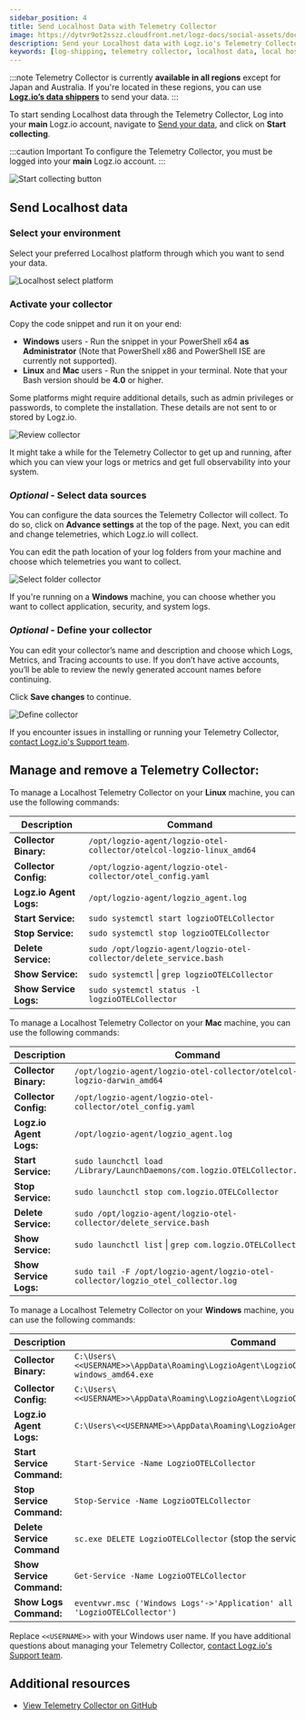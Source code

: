 ```yaml
---
sidebar_position: 4
title: Send Localhost Data with Telemetry Collector
image: https://dytvr9ot2sszz.cloudfront.net/logz-docs/social-assets/docs-social.jpg
description: Send your Localhost data with Logz.io's Telemetry Collector
keywords: [log-shipping, telemetry collector, localhost data, local host, agent, collector, mac, linux, windows]
---
```


:::note
Telemetry Collector is currently **available in all regions** except for Japan and Australia. If you're located in these regions, you can use **[Logz.io’s data shippers](https://app.logz.io/#/dashboard/send-your-data/collection?tag=all&collection=all)** to send your data.
:::

To start sending Localhost data through the Telemetry Collector, Log into your **main** Logz.io account, navigate to [Send your data](https://app.logz.io/#/dashboard/send-your-data), and click on **Start collecting**.

:::caution Important
To configure the Telemetry Collector, you must be logged into your **main** Logz.io account.
:::


![Start collecting button](https://dytvr9ot2sszz.cloudfront.net/logz-docs/telemetry-agent/start-collecting-sep.png)


## Send Localhost data

### Select your environment

Select your preferred Localhost platform through which you want to send your data.

![Localhost select platform](https://dytvr9ot2sszz.cloudfront.net/logz-docs/telemetry-agent/collector-localhost-sep.png)


### Activate your collector

Copy the code snippet and run it on your end:

* **Windows** users - Run the snippet in your PowerShell x64 **as Administrator** (Note that PowerShell x86 and PowerShell ISE are currently not supported).
* **Linux** and **Mac** users - Run the snippet in your terminal. Note that your Bash version should be **4.0** or higher.

Some platforms might require additional details, such as admin privileges or passwords, to complete the installation. These details are not sent to or stored by Logz.io.

![Review collector](https://dytvr9ot2sszz.cloudfront.net/logz-docs/telemetry-agent/activate-collector-localhost-sep.png)

It might take a while for the Telemetry Collector to get up and running, after which you can view your logs or metrics and get full observability into your system.

### _Optional_ - Select data sources

You can configure the data sources the Telemetry Collector will collect. To do so, click on **Advance settings** at the top of the page. Next, you can edit and change telemetries, which Logz.io will collect.

You can edit the path location of your log folders from your machine and choose which telemetries you want to collect.

![Select folder collector](https://dytvr9ot2sszz.cloudfront.net/logz-docs/telemetry-agent/configure-localhost-sep.png)

If you're running on a **Windows** machine, you can choose whether you want to collect application, security, and system logs.

### _Optional_ - Define your collector

You can edit your collector’s name and description and choose which Logs, Metrics, and Tracing accounts to use. If you don’t have active accounts, you’ll be able to review the newly generated account names before continuing.

Click **Save changes** to continue.

![Define collector](https://dytvr9ot2sszz.cloudfront.net/logz-docs/telemetry-agent/define-localhost-sep.png)


If you encounter issues in installing or running your Telemetry Collector, [contact Logz.io's Support team](mailto:help@logz.io).


## Manage and remove a Telemetry Collector:

To manage a Localhost Telemetry Collector on your **Linux** machine, you can use the following commands:

|Description|Command|
|-|-|
|**Collector Binary:** |`/opt/logzio-agent/logzio-otel-collector/otelcol-logzio-linux_amd64`|
|**Collector Config:**|`/opt/logzio-agent/logzio-otel-collector/otel_config.yaml`|
|**Logz.io Agent Logs:** |`/opt/logzio-agent/logzio_agent.log`|
|**Start Service:** |`sudo systemctl start logzioOTELCollector`|
|**Stop Service:** |`sudo systemctl stop logzioOTELCollector`|
|**Delete Service:** |`sudo /opt/logzio-agent/logzio-otel-collector/delete_service.bash`|
|**Show Service:** |`sudo systemctl` &#124; `grep logzioOTELCollector`|
|**Show Service Logs:** |`sudo systemctl status -l logzioOTELCollector`|

To manage a Localhost Telemetry Collector on your **Mac** machine, you can use the following commands:

|Description|Command|
|-|-|
|**Collector Binary:**| `/opt/logzio-agent/logzio-otel-collector/otelcol-logzio-darwin_amd64`|
|**Collector Config:**| `/opt/logzio-agent/logzio-otel-collector/otel_config.yaml`|
|**Logz.io Agent Logs:**| `/opt/logzio-agent/logzio_agent.log`|
|**Start Service:**| `sudo launchctl load /Library/LaunchDaemons/com.logzio.OTELCollector.plist`|
|**Stop Service:**| `sudo launchctl stop com.logzio.OTELCollector`|
|**Delete Service:**| `sudo /opt/logzio-agent/logzio-otel-collector/delete_service.bash`|
|**Show Service:**| `sudo launchctl list` &#124; `grep com.logzio.OTELCollector`|
|**Show Service Logs:**| `sudo tail -F /opt/logzio-agent/logzio-otel-collector/logzio_otel_collector.log`|

To manage a Localhost Telemetry Collector on your **Windows** machine, you can use the following commands:

|Description|Command|
|-|-|
| **Collector Binary:** | `C:\Users\<<USERNAME>>\AppData\Roaming\LogzioAgent\LogzioOTELCollector\otelcol-logzio-windows_amd64.exe` |
| **Collector Config:** | `C:\Users\<<USERNAME>>\AppData\Roaming\LogzioAgent\LogzioOTELCollector\otel_config.yaml` |
| **Logz.io Agent Logs:** | `C:\Users\<<USERNAME>>\AppData\Roaming\LogzioAgent\logzio_agent.log` |
| **Start Service Command:** | `Start-Service -Name LogzioOTELCollector` |
| **Stop Service Command:** | `Stop-Service -Name LogzioOTELCollector` |
| **Delete Service Command** | `sc.exe DELETE LogzioOTELCollector` (stop the service before deleting it) |
| **Show Service Command:** | `Get-Service -Name LogzioOTELCollector` |
| **Show Logs Command:** | `eventvwr.msc ('Windows Logs'->'Application' all logs with source 'LogzioOTELCollector')` |


Replace `<<USERNAME>>` with your Windows user name. If you have additional questions about managing your Telemetry Collector, [contact Logz.io's Support team](mailto:help@logz.io).


## Additional resources

* [View Telemetry Collector on GitHub](https://github.com/logzio/logzio-agent-manifest)